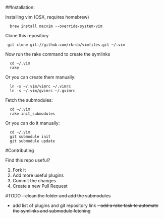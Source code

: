 ##Installation:

Installing vim (OSX, requires homebrew)
```
  brew install macvim --override-system-vim
```

Clone this repository

```
 git clone git://github.com/rkrdo/vimfiles.git ~/.vim

```
Now run the rake command to create the symlinks

```
  cd ~/.vim
  rake
```

Or you can create them manually:

```
  ln -s ~/.vim/vimrc ~/.vimrc
  ln -s ~/.vim/gvimrc ~/.gvimrc
```

Fetch the submodules:

```
  cd ~/.vim
  rake init_submodules
```

Or you can do it manually:

```
  cd ~/.vim
  git submodule init
  git submodule update
```

#Contributing

Find this repo useful?

1. Fork it
2. Add more useful plugins
3. Commit the changes
4. Create a new Pull Request

#TODO
~~- clean the folder and add the submodules~~
- add list of plugins and git repository link
~~- add a rake task to automate the symlinks and submodule fetching~~
